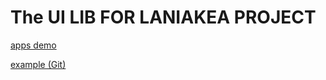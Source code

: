 <h1> <b>The UI LIB FOR  LANIAKEA PROJECT</b></h2>

[apps demo](https://the-react-clone.netlify.app/)

[example (Git)](https://github.com/addamsv/The-React-Clone/)

